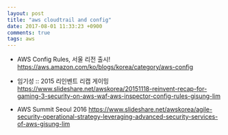 ```yaml
---
layout: post
title: "aws cloudtrail and config"
date: 2017-08-01 11:33:23 +0900
comments: true
tags: aws
---
```


- AWS Config Rules, 서울 리전 출시! <https://aws.amazon.com/ko/blogs/korea/category/aws-config>

- 임기성 :: 2015 리인벤트 리캡 게이밍  <https://www.slideshare.net/awskorea/20151118-reinvent-recap-for-gaming-3-security-on-aws-waf-aws-inspector-config-rules-gisung-lim>

- AWS Summit Seoul 2016  <https://www.slideshare.net/awskorea/agile-security-operational-strategy-leveraging-advanced-security-services-of-aws-gisung-lim>

